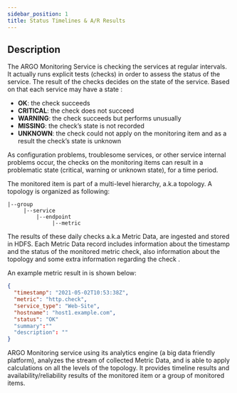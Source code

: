 ```yaml
---
sidebar_position: 1
title: Status Timelines & A/R Results 
---
```


## Description 

The ARGO Monitoring Service is checking the services at regular intervals. It actually runs  explicit tests (checks) in order to assess the status of the service. The result of the checks decides on the state of the service. 
Based on that each service may have a state :

 - **OK**: the check succeeds
 - **CRITICAL**: the check does not  succeed
 - **WARNING**: the check succeeds but  performs unusually
 - **MISSING**: the check’s state is not recorded
 - **UNKNOWN**: the check could not apply on the monitoring item and as a result the check’s state is unknown
 
As configuration problems, troublesome services, or other service internal problems occur, the checks on the monitoring items can result in a problematic state (critical, warning or unknown state), for a time period. 

The monitored item is part of a multi-level hierarchy, a.k.a topology. A topology is organized as following:  
```
|--group         
     |--service
         |--endpoint
	          |--metric
```
The results of these daily checks a.k.a Metric Data, are ingested and stored in HDFS. Each Metric Data record includes information about the timestamp and the status of the monitored metric check,  also information about the topology  and some extra information regarding the check .

An example metric result in is shown below:
```json
{
  "timestamp": "2021-05-02T10:53:38Z",
  "metric": "http.check",
  "service_type": "Web-Site",
  "hostname": "host1.example.com",
  "status": "OK"
  "summary":""
  "description": ""
}
```
ARGO Monitoring service using its analytics engine (a big data friendly platform), analyzes the stream of collected Metric Data, and is able to apply calculations on all the levels of the topology. It provides timeline results and availability/reliability results of the monitored item or a group of monitored items. 

